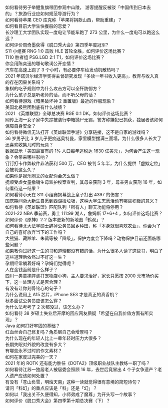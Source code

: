 如何看待男子举鲤鱼旗带团参观中山陵， 游客提醒反被驳「中国传到日本去的」？旅游行业应如何规范导游行为？  
如何看待苹果 CEO 库克称「苹果将捐款山西，帮助重建」？  
如何看目前大学生快餐般的恋爱？  
长沙理工大学团队实现一度电让节能车跑了 273 公里，为什么一度电可以跑这么远？  
如何评价周奇墨获得《脱口秀大会》第四季年度冠军?  
S11 小组赛 RNG 1:0 击败 HLE 首轮全胜，如何评价这场比赛？  
TI10 胜者组 PSG.LGD 2:1 T1，如何评价这场比赛？  
你会用陈奕迅的哪句歌词公开恋情？  
汽车在高速上跑了 3 个小时，有必要停车给发动机散热吗？  
2021 年诺贝尔经济学奖得主曾研究发现「多读一年书收入更高」，教育与收入真的存在因果关系吗？  
象棋的吃子规则中为什么攻击方可以全歼防御方？  
为什么孩子总是听老师的话，而不听父母的话？  
如何看待游戏《暗黑破坏神 2 重置版》最近的炸服现象？  
美国北极熊团到底有什么战绩？  
2021 《英雄联盟》全球总决赛 RGE 0:1 DK，如何评价这场比赛？  
网传上海一女子家中失踪被装行李箱抛尸无锡，警方称嫌犯已抓获，独居者该如何保障自身安全？  
如何看待微信无法打开《英雄联盟手游》分享链接，这不是自家的游戏吗？  
36 岁男子比 3 岁儿子更痴迷奥特曼，家里模型摆满三面墙，为什么很多人长大了还喜欢收集儿时的玩具？  
数据显示「美国最富有的 1% 人口每年逃税达 1630 亿美元」，为何会产生这一现象？会带来哪些影响？  
钉钉打卡作弊软件非法获利 500 万，CEO 被判 5 年半，为什么提供「虚拟定位」会被判这么久？  
如果你是娱乐圈文的女配你会怎么做？  
抚顺受虐女童撤销生母监护权案宣判，其母亲获刑 3 年，母亲男友获刑 16 年，如何看待这一结果？  
如何看待小天在 S11 小组赛揭幕战上皇子打出 4397 的伤害？  
国庆期间浙大新生自愿到西湖捡垃圾，这种大学生志愿活动有哪些积极的意义？  
如何看待《英雄联盟》匹配队列「所有人」聊天功能将停用？  
2021-22 NBA 季前赛，勇士 111:99 湖人，詹姆斯 17+6+4 ，如何评价这场比赛？  
如何评价《原神》2.2 版本更新的新地图「鹤观」？  
如何看待北大法学硕士辞掉公务员回乡种田，称「本身就很喜欢农业」，你会为了自己的喜好放弃当下的工作吗？  
大熊猫、藏羚羊、朱鹮等被「降级」，保护力度会下降吗？动物保护目前还面临哪些问题？  
如果教你过好这一生的书和道理都没有错的话，为什么很多人读了这些书，明白了这些道理后依然过不好这一生？  
孕期经常躺着好吗？孕妈们觉得呢？  
人在金钱面前是什么样子？  
四川一男童抱摔虐打宠物店小狗，主人要求治好，家长只愿按 2000 元市场价买下，这一处理方式是否合理？  
有没有让你刻骨铭心的句子？  
为什么说用上 A15 芯片，iPhone SE3 才是真正的真香机？  
秋冬面试公务员应该怎么穿？  
为什么法考考了 2 次都没过，该怎么办？  
如何看待 38 岁硕士失业后开摩的回应网友质疑「希望在自我价值方面有所实现」？  
Java 如何打好牢固的基础？  
红血丝会自己修复吗？角质层自己会增厚吗？  
为什么现在的年轻人比上一辈年轻时压力大很多？  
长期失眠对外貌的改变有多大？  
有哪些永不过时的作文素材？  
如何在家度过完美的一天？  
2021 年的 ROTK 还有能力胜任《DOTA2》顶级职业战队主教练一职了吗？  
如何看待江苏一独居老人被居委会照顾 16 年，去世后竟冒出 4 个子女争遗产？老人遗产应该如何处置？  
有没有「苍山负雪，明烛天南」这种一读就觉得很有意境的简短诗句？  
请问「科幻」的重点应该是「科」还是「幻」？  
如何以「我出关不久便得知，小师弟成了魔尊」为开头写一个故事？  
如何评价《脱口秀大会》第四季第十期总决赛（下）？  
